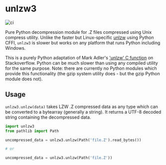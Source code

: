 # unlzw3

![ci](https://github.com/scivision/unlzw3/workflows/ci/badge.svg)

Pure Python decompression module for .Z files compressed using Unix compress utility.
Unlike the faster but Linux-specific
[unlzw](https://pypi.org/project/unlzw/)
using Python CFFI, `unlzw3` is slower but works on any platform that runs Python including Windows.

This is a purely Python adaptation of Mark Adler's
['unlzw' C function](http://mathematica.stackexchange.com/questions/60531/how-can-i-read-compressed-z-file-automatically-by-mathematica/60879#60879)
on Stackoverflow.
Python can be much slower than using any compiled utility for the same purpose.
Note: there are currently no Python modules which provide this functionality (the gzip system utility does - but the gzip Python module does not).

## Usage

`unlzw3.unlzw(data)` takes LZW .Z compressed data as any type which can be converted to a bytearray (generally a string).
It returns a UTF-8 decoded string containing the decompressed data.

```python
import unlzw3
from pathlib import Path

uncompressed_data = unlzw3.unlzw(Path('file.Z').read_bytes())

# or

uncompressed_data = unlzw3.unlzw(Path('file.Z'))
```
